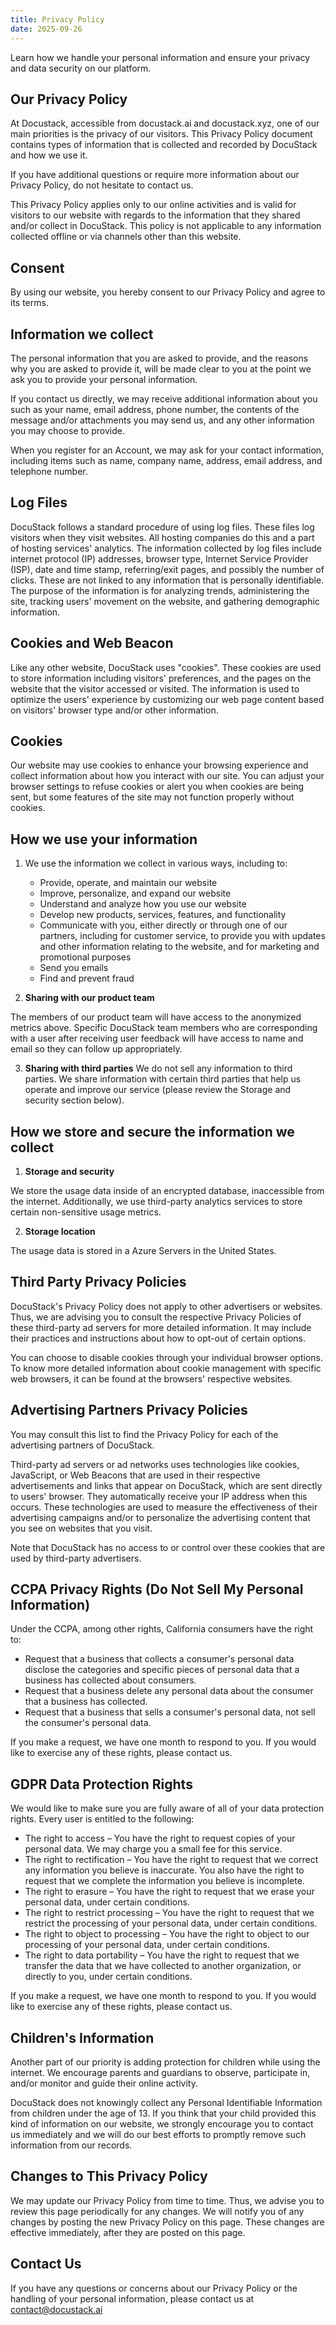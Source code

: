 ```yaml
---
title: Privacy Policy
date: 2025-09-26
---
```


Learn how we handle your personal information and ensure your privacy and data security on our platform.

## Our Privacy Policy
At Docustack, accessible from docustack.ai and docustack.xyz, one of our main priorities is the privacy of our visitors. This Privacy Policy document contains types of information that is collected and recorded by DocuStack and how we use it.

If you have additional questions or require more information about our Privacy Policy, do not hesitate to contact us.

This Privacy Policy applies only to our online activities and is valid for visitors to our website with regards to the information that they shared and/or collect in DocuStack. This policy is not applicable to any information collected offline or via channels other than this website.

## Consent
By using our website, you hereby consent to our Privacy Policy and agree to its terms.

## Information we collect
The personal information that you are asked to provide, and the reasons why you are asked to provide it, will be made clear to you at the point we ask you to provide your personal information.

If you contact us directly, we may receive additional information about you such as your name, email address, phone number, the contents of the message and/or attachments you may send us, and any other information you may choose to provide.

When you register for an Account, we may ask for your contact information, including items such as name, company name, address, email address, and telephone number.

## Log Files
DocuStack follows a standard procedure of using log files. These files log visitors when they visit websites. All hosting companies do this and a part of hosting services' analytics. The information collected by log files include internet protocol (IP) addresses, browser type, Internet Service Provider (ISP), date and time stamp, referring/exit pages, and possibly the number of clicks. These are not linked to any information that is personally identifiable. The purpose of the information is for analyzing trends, administering the site, tracking users' movement on the website, and gathering demographic information.

## Cookies and Web Beacon
Like any other website, DocuStack uses "cookies". These cookies are used to store information including visitors' preferences, and the pages on the website that the visitor accessed or visited. The information is used to optimize the users' experience by customizing our web page content based on visitors' browser type and/or other information.

## Cookies
Our website may use cookies to enhance your browsing experience and collect information about how you interact with our site. You can adjust your browser settings to refuse cookies or alert you when cookies are being sent, but some features of the site may not function properly without cookies.

## How we use your information
1. We use the information we collect in various ways, including to:
   - Provide, operate, and maintain our website
   - Improve, personalize, and expand our website
   - Understand and analyze how you use our website
   - Develop new products, services, features, and functionality
   - Communicate with you, either directly or through one of our partners, including for customer service, to provide you with updates and other information relating to the website, and for marketing and promotional purposes
   - Send you emails
   - Find and prevent fraud

2. **Sharing with our product team**

The members of our product team will have access to the anonymized metrics above. Specific DocuStack team members who are corresponding with a user after receiving user feedback will have access to name and email so they can follow up appropriately.

3. **Sharing with third parties**
We do not sell any information to third parties. We share information with certain third parties that help us operate and improve our service (please review the Storage and security section below).

## How we store and secure the information we collect
1. **Storage and security**

We store the usage data inside of an encrypted database, inaccessible from the internet. Additionally, we use third-party analytics services to store certain non-sensitive usage metrics.

2. **Storage location**

The usage data is stored in a Azure Servers in the United States.

## Third Party Privacy Policies
DocuStack's Privacy Policy does not apply to other advertisers or websites. Thus, we are advising you to consult the respective Privacy Policies of these third-party ad servers for more detailed information. It may include their practices and instructions about how to opt-out of certain options.

You can choose to disable cookies through your individual browser options. To know more detailed information about cookie management with specific web browsers, it can be found at the browsers' respective websites.

## Advertising Partners Privacy Policies
You may consult this list to find the Privacy Policy for each of the advertising partners of DocuStack.

Third-party ad servers or ad networks uses technologies like cookies, JavaScript, or Web Beacons that are used in their respective advertisements and links that appear on DocuStack, which are sent directly to users' browser. They automatically receive your IP address when this occurs. These technologies are used to measure the effectiveness of their advertising campaigns and/or to personalize the advertising content that you see on websites that you visit.

Note that DocuStack has no access to or control over these cookies that are used by third-party advertisers.

## CCPA Privacy Rights (Do Not Sell My Personal Information)
Under the CCPA, among other rights, California consumers have the right to:
- Request that a business that collects a consumer's personal data disclose the categories and specific pieces of personal data that a business has collected about consumers.
- Request that a business delete any personal data about the consumer that a business has collected.
- Request that a business that sells a consumer's personal data, not sell the consumer's personal data.

If you make a request, we have one month to respond to you. If you would like to exercise any of these rights, please contact us.

## GDPR Data Protection Rights
We would like to make sure you are fully aware of all of your data protection rights. Every user is entitled to the following:
- The right to access – You have the right to request copies of your personal data. We may charge you a small fee for this service.
- The right to rectification – You have the right to request that we correct any information you believe is inaccurate. You also have the right to request that we complete the information you believe is incomplete.
- The right to erasure – You have the right to request that we erase your personal data, under certain conditions.
- The right to restrict processing – You have the right to request that we restrict the processing of your personal data, under certain conditions.
- The right to object to processing – You have the right to object to our processing of your personal data, under certain conditions.
- The right to data portability – You have the right to request that we transfer the data that we have collected to another organization, or directly to you, under certain conditions.

If you make a request, we have one month to respond to you. If you would like to exercise any of these rights, please contact us.

## Children's Information
Another part of our priority is adding protection for children while using the internet. We encourage parents and guardians to observe, participate in, and/or monitor and guide their online activity.

DocuStack does not knowingly collect any Personal Identifiable Information from children under the age of 13. If you think that your child provided this kind of information on our website, we strongly encourage you to contact us immediately and we will do our best efforts to promptly remove such information from our records.

## Changes to This Privacy Policy
We may update our Privacy Policy from time to time. Thus, we advise you to review this page periodically for any changes. We will notify you of any changes by posting the new Privacy Policy on this page. These changes are effective immediately, after they are posted on this page.

## Contact Us
If you have any questions or concerns about our Privacy Policy or the handling of your personal information, please contact us at [contact@docustack.ai](mailto:contact@docustack.ai)

